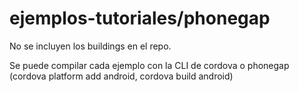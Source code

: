 # ejemplos-tutoriales/phonegap
No se incluyen los buildings en el repo.

Se puede compilar cada ejemplo con la CLI de cordova o phonegap
(cordova platform add android, cordova build android)
